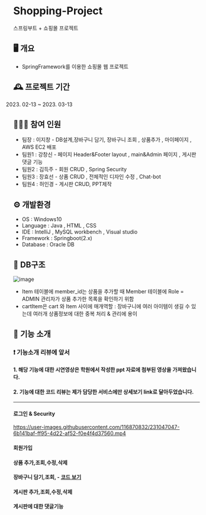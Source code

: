 # Shopping-Project 
스프링부트 + 쇼핑몰 프로젝트

## 🖥️ 개요
- SpringFramework를 이용한 쇼핑몰 웹 프로젝트


## 🕰️ 프로젝트 기간
   2023. 02-13 ~ 2023. 03-13


## 🧑‍🤝‍🧑 참여 인원
- 팀장 : 이지창 - DB설계,장바구니 담기, 장바구니 조회 , 상품추가 , 마이페이지 , AWS EC2 배포
- 팀원1 : 강창신 - 페이지 Header&Footer layout , main&Admin 페이지 , 게시판 댓글 기능
- 팀원2 : 김득주 - 회원 CRUD , Spring Security
- 팀원3 : 장효선 - 상품 CRUD , 전체적인 디자인 수정 , Chat-bot 
- 팀원4 : 허인경 - 게시판 CRUD, PPT제작


## ⚙️ 개발환경
- OS : Windows10
- Language : Java , HTML , CSS
- IDE : IntelliJ , MySQL workbench , Visual studio
- Framework : Springboot(2.x)
- Database : Oracle DB

## 📰 DB구조

![image](https://user-images.githubusercontent.com/116870832/231031994-045dab5d-5dba-4dd1-94a9-3762488410a8.png)

* Item 테이블에 member_id는 상품을 추가할 때 Member 테이블에 Role = ADMIN 관리자가 상품 추가한 목록을 확인하기 위함
* cartItem은 cart 와 Item 사이에 매개역할 : 장바구니에 여러 아이템이 생길 수 있는데 여러개 상품정보에 대한 중복 처리 & 관리에 용이

## 🔧 기능 소개
###  ❗ 기능소개 리뷰에 앞서
#### 1. 해당 기능에 대한 시연영상은 학원에서 작성한 ppt 자료에 첨부된 영상을 가져왔습니다.
#### 2. 기능에 대한 코드 리뷰는 제가 담당한 서비스에만 상세보기 link로 달아두었습니다.
---

#### 로그인 & Security

https://user-images.githubusercontent.com/116870832/231047047-6b141baf-ff95-4d22-af52-f0e4f4d37560.mp4




#### 회원가입



#### 상품 추가,조회,수정,삭제

#### 장바구니 담기,조회,  - [코드 보기](https://github.com/jichang-lee/Mixtape-shopping/wiki/%EC%9E%A5%EB%B0%94%EA%B5%AC%EB%8B%88-%EA%B8%B0%EB%8A%A5)

#### 게시판 추가,조회,수정,삭제

#### 게시판에 대한 댓글기능



